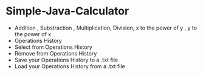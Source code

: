 # Simple-Java-Calculator
- Addition , Substraction , Multiplication, Division, x to the power of y , y to the power of x
- Operations History
- Select from Operations History
- Remove from Operations History
- Save your Operations History to a .txt file
- Load your Operations History from a .txt file

